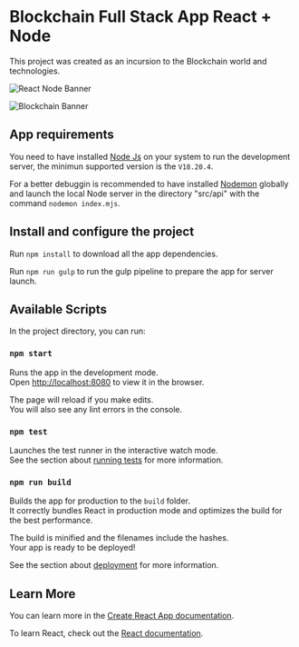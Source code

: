 # Blockchain Full Stack App React + Node

This project was created as an incursion to the Blockchain world and technologies.

![React Node Banner](https://res.cloudinary.com/practicaldev/image/fetch/s--Qhu3PUis--/c_limit%2Cf_auto%2Cfl_progressive%2Cq_auto%2Cw_880/https://dev-to-uploads.s3.amazonaws.com/uploads/articles/y63ie8bmktwik5w3mhlg.png)

![Blockchain Banner](https://st4.depositphotos.com/16552764/20957/v/450/depositphotos_209572350-stock-illustration-block-chain-logo-illustration-block.jpg)

## App requirements

You need to have installed [Node Js](https://nodejs.org/en/) on your system to run the development server, the minimun supported version is the `V18.20.4`.

For a better debuggin is recommended to have installed [Nodemon](https://www.npmjs.com/package/nodemon) globally and launch the local Node server in the directory "src/api" with the command `nodemon index.mjs`.

## Install and configure the project

Run `npm install` to download all the app dependencies.

Run `npm run gulp` to run the gulp pipeline to prepare the app for server launch.

## Available Scripts

In the project directory, you can run:

### `npm start`

Runs the app in the development mode.\
Open [http://localhost:8080](http://localhost:8080) to view it in the browser.

The page will reload if you make edits.\
You will also see any lint errors in the console.

### `npm test`

Launches the test runner in the interactive watch mode.\
See the section about [running tests](https://facebook.github.io/create-react-app/docs/running-tests) for more information.

### `npm run build`

Builds the app for production to the `build` folder.\
It correctly bundles React in production mode and optimizes the build for the best performance.

The build is minified and the filenames include the hashes.\
Your app is ready to be deployed!

See the section about [deployment](https://facebook.github.io/create-react-app/docs/deployment) for more information.

## Learn More

You can learn more in the [Create React App documentation](https://facebook.github.io/create-react-app/docs/getting-started).

To learn React, check out the [React documentation](https://reactjs.org/).
